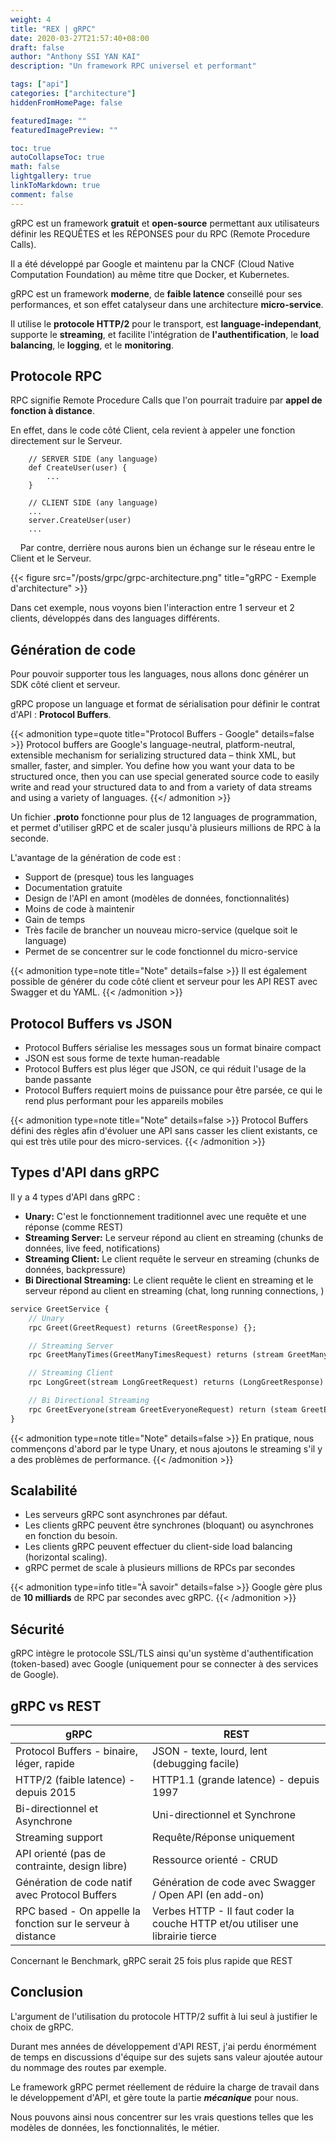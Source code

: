 ```yaml
---
weight: 4
title: "REX | gRPC"
date: 2020-03-27T21:57:40+08:00
draft: false
author: "Anthony SSI YAN KAI"
description: "Un framework RPC universel et performant"

tags: ["api"]
categories: ["architecture"]
hiddenFromHomePage: false

featuredImage: ""
featuredImagePreview: ""

toc: true
autoCollapseToc: true
math: false
lightgallery: true
linkToMarkdown: true
comment: false
---
```


gRPC est un framework **gratuit** et **open-source** permettant aux utilisateurs définir les REQUÊTES et les RÉPONSES pour du RPC (Remote Procedure Calls).

Il a été développé par Google et maintenu par la CNCF (Cloud Native Computation Foundation) au même titre que Docker, et Kubernetes.

gRPC est un framework **moderne**, de **faible latence** conseillé pour ses performances, et son effet catalyseur dans une architecture **micro-service**.

Il utilise le **protocole HTTP/2** pour le transport, est **language-independant**, supporte le **streaming**, et facilite l'intégration de **l'authentification**, le **load balancing**, le **logging**, et le **monitoring**.

<!--more-->

## Protocole RPC

RPC signifie Remote Procedure Calls que l'on pourrait traduire par **appel de fonction à distance**.

En effet, dans le code côté Client, cela revient à appeler une fonction directement sur le Serveur.

```
    // SERVER SIDE (any language)
    def CreateUser(user) {
        ...
    }
        
    // CLIENT SIDE (any language)
    ...
    server.CreateUser(user)
    ...
```

&nbsp;
&nbsp;
Par contre, derrière nous aurons bien un échange sur le réseau entre le Client et le Serveur.

{{< figure src="/posts/grpc/grpc-architecture.png" title="gRPC - Exemple d'architecture" >}}

Dans cet exemple, nous voyons bien l'interaction entre 1 serveur et 2 clients, développés dans des languages différents.

## Génération de code

Pour pouvoir supporter tous les languages, nous allons donc générer un SDK côté client et serveur.

gRPC propose un language et format de sérialisation pour définir le contrat d'API : **Protocol Buffers**.

{{< admonition type=quote title="Protocol Buffers - Google" details=false >}}
Protocol buffers are Google's language-neutral, platform-neutral, extensible mechanism for serializing structured data – think XML, but smaller, faster, and simpler. You define how you want your data to be structured once, then you can use special generated source code to easily write and read your structured data to and from a variety of data streams and using a variety of languages.
{{</ admonition >}}

Un fichier **.proto** fonctionne pour plus de 12 languages de programmation, et permet d'utiliser gRPC et de scaler jusqu'à plusieurs millions de RPC à la seconde.

L'avantage de la génération de code est :

- Support de (presque) tous les languages
- Documentation gratuite
- Design de l'API en amont (modèles de données, fonctionnalités)
- Moins de code à maintenir
- Gain de temps
- Très facile de brancher un nouveau micro-service (quelque soit le language)
- Permet de se concentrer sur le code fonctionnel du micro-service

{{< admonition type=note title="Note" details=false >}}
Il est également possible de générer du code côté client et serveur pour les API REST avec Swagger et du YAML.
{{< /admonition >}}

## Protocol Buffers vs JSON

- Protocol Buffers sérialise les messages sous un format binaire compact
- JSON est sous forme de texte human-readable
- Protocol Buffers est plus léger que JSON, ce qui réduit l'usage de la bande passante
- Protocol Buffers requiert moins de puissance pour être parsée, ce qui le rend plus performant pour les appareils mobiles

{{< admonition type=note title="Note" details=false >}}
Protocol Buffers défini des règles afin d'évoluer une API sans casser les client existants, ce qui est très utile pour des micro-services.
{{< /admonition >}}

## Types d'API dans gRPC

Il y a 4 types d'API dans gRPC :

- **Unary:** C'est le fonctionnement traditionnel avec une requête et une réponse (comme REST)
- **Streaming Server:** Le serveur répond au client en streaming (chunks de données, live feed, notifications)
- **Streaming Client:** Le client requête le serveur en streaming (chunks de données, backpressure)
- **Bi Directional Streaming:** Le client requête le client en streaming et le serveur répond au client en streaming (chat, long running connections, )

```proto
service GreetService {
    // Unary
    rpc Greet(GreetRequest) returns (GreetResponse) {};

    // Streaming Server
    rpc GreetManyTimes(GreetManyTimesRequest) returns (stream GreetManyTimesResponse) {};

    // Streaming Client
    rpc LongGreet(stream LongGreetRequest) returns (LongGreetResponse) {};

    // Bi Directional Streaming
    rpc GreetEveryone(stream GreetEveryoneRequest) return (steam GreetEveryoneResponse) {};
}
```

{{< admonition type=note title="Note" details=false >}}
En pratique, nous commençons d'abord par le type Unary, et nous ajoutons le streaming s'il y a des problèmes de performance.
{{< /admonition >}}

## Scalabilité

- Les serveurs gRPC sont asynchrones par défaut.
- Les clients gRPC peuvent être synchrones (bloquant) ou asynchrones en fonction du besoin.
- Les clients gRPC peuvent effectuer du client-side load balancing (horizontal scaling).
- gRPC permet de scale à plusieurs millions de RPCs par secondes

{{< admonition type=info title="À savoir" details=false >}}
Google gère plus de **10 milliards** de RPC par secondes avec gRPC.
{{< /admonition >}}

## Sécurité

gRPC intègre le protocole SSL/TLS ainsi qu'un système d'authentification (token-based) avec Google (uniquement pour se connecter à des services de Google).

## gRPC vs REST

| gRPC                                                               | REST                                          |
|--------------------------------------------------------------------|-----------------------------------------------|
| Protocol Buffers - binaire, léger, rapide                          | JSON - texte, lourd, lent (debugging facile)  |
| HTTP/2 (faible latence) - depuis 2015                              | HTTP1.1 (grande latence) - depuis 1997        |
| Bi-directionnel et Asynchrone                                      | Uni-directionnel et Synchrone                 |
| Streaming support                                                  | Requête/Réponse uniquement                    |
| API orienté (pas de contrainte, design libre)                      | Ressource orienté  - CRUD                     |
| Génération de code natif avec Protocol Buffers                     | Génération de code avec Swagger / Open API (en add-on)                |
| RPC based - On appelle la fonction sur le serveur à distance       | Verbes HTTP - Il faut coder la couche HTTP et/ou utiliser une librairie tierce                   |


Concernant le Benchmark, gRPC serait 25 fois plus rapide que REST

## Conclusion

L'argument de l'utilisation du protocole HTTP/2 suffit à lui seul à justifier le choix de gRPC.

Durant mes années de développement d'API REST, j'ai perdu énormément de temps en discussions d'équipe sur des sujets sans valeur ajoutée autour du nommage des routes par exemple.

Le framework gRPC permet réellement de réduire la charge de travail dans le développement d'API, et gère toute la partie ***mécanique*** pour nous.

Nous pouvons ainsi nous concentrer sur les vrais questions telles que les modèles de données, les fonctionnalités, le métier.
